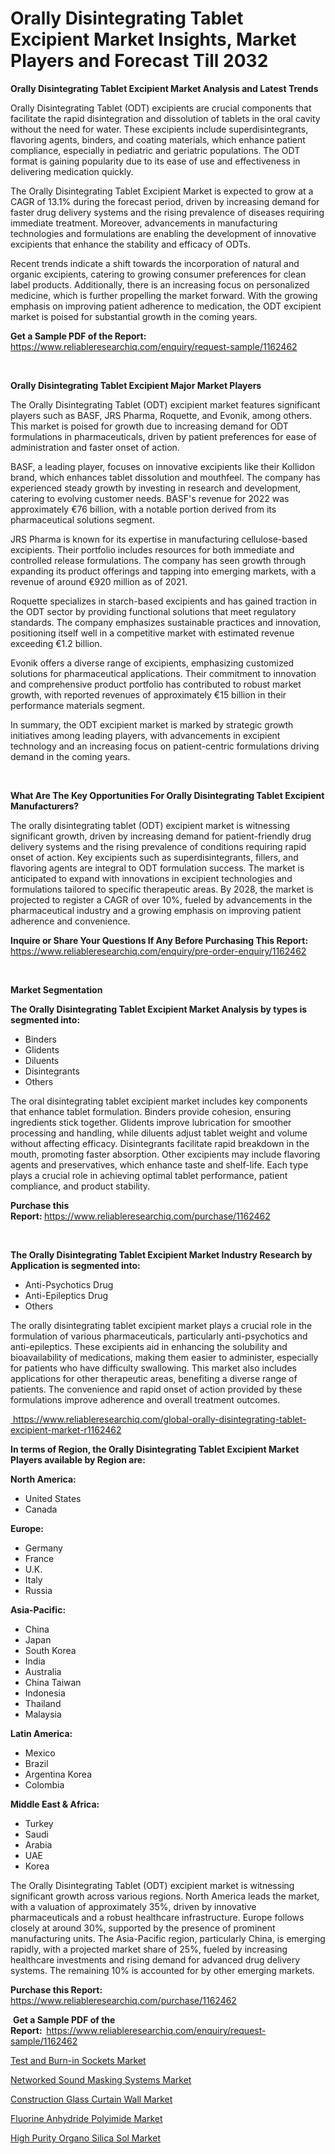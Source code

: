 <p><h1>Orally Disintegrating Tablet Excipient Market Insights, Market Players and Forecast Till 2032</h1></p><p><strong>Orally Disintegrating Tablet Excipient Market Analysis and Latest Trends</strong></p>
<p><p>Orally Disintegrating Tablet (ODT) excipients are crucial components that facilitate the rapid disintegration and dissolution of tablets in the oral cavity without the need for water. These excipients include superdisintegrants, flavoring agents, binders, and coating materials, which enhance patient compliance, especially in pediatric and geriatric populations. The ODT format is gaining popularity due to its ease of use and effectiveness in delivering medication quickly.</p><p>The Orally Disintegrating Tablet Excipient Market is expected to grow at a CAGR of 13.1% during the forecast period, driven by increasing demand for faster drug delivery systems and the rising prevalence of diseases requiring immediate treatment. Moreover, advancements in manufacturing technologies and formulations are enabling the development of innovative excipients that enhance the stability and efficacy of ODTs. </p><p>Recent trends indicate a shift towards the incorporation of natural and organic excipients, catering to growing consumer preferences for clean label products. Additionally, there is an increasing focus on personalized medicine, which is further propelling the market forward. With the growing emphasis on improving patient adherence to medication, the ODT excipient market is poised for substantial growth in the coming years.</p></p>
<p><strong>Get a Sample PDF of the Report:&nbsp;</strong> <a href="https://www.reliableresearchiq.com/enquiry/request-sample/1162462?utm_campaign=1102&utm_medium=2&utm_source=Github&utm_content=ia&utm_term=24032025&utm_id=orally-disintegrating-tablet-excipient">https://www.reliableresearchiq.com/enquiry/request-sample/1162462</a></p>
<p>&nbsp;</p>
<p><strong>Orally Disintegrating Tablet Excipient Major Market Players</strong></p>
<p><p>The Orally Disintegrating Tablet (ODT) excipient market features significant players such as BASF, JRS Pharma, Roquette, and Evonik, among others. This market is poised for growth due to increasing demand for ODT formulations in pharmaceuticals, driven by patient preferences for ease of administration and faster onset of action.</p><p>BASF, a leading player, focuses on innovative excipients like their Kollidon brand, which enhances tablet dissolution and mouthfeel. The company has experienced steady growth by investing in research and development, catering to evolving customer needs. BASF's revenue for 2022 was approximately €76 billion, with a notable portion derived from its pharmaceutical solutions segment.</p><p>JRS Pharma is known for its expertise in manufacturing cellulose-based excipients. Their portfolio includes resources for both immediate and controlled release formulations. The company has seen growth through expanding its product offerings and tapping into emerging markets, with a revenue of around €920 million as of 2021.</p><p>Roquette specializes in starch-based excipients and has gained traction in the ODT sector by providing functional solutions that meet regulatory standards. The company emphasizes sustainable practices and innovation, positioning itself well in a competitive market with estimated revenue exceeding €1.2 billion.</p><p>Evonik offers a diverse range of excipients, emphasizing customized solutions for pharmaceutical applications. Their commitment to innovation and comprehensive product portfolio has contributed to robust market growth, with reported revenues of approximately €15 billion in their performance materials segment.</p><p>In summary, the ODT excipient market is marked by strategic growth initiatives among leading players, with advancements in excipient technology and an increasing focus on patient-centric formulations driving demand in the coming years.</p></p>
<p>&nbsp;</p>
<p><strong>What Are The Key Opportunities For Orally Disintegrating Tablet Excipient Manufacturers?</strong></p>
<p><p>The orally disintegrating tablet (ODT) excipient market is witnessing significant growth, driven by increasing demand for patient-friendly drug delivery systems and the rising prevalence of conditions requiring rapid onset of action. Key excipients such as superdisintegrants, fillers, and flavoring agents are integral to ODT formulation success. The market is anticipated to expand with innovations in excipient technologies and formulations tailored to specific therapeutic areas. By 2028, the market is projected to register a CAGR of over 10%, fueled by advancements in the pharmaceutical industry and a growing emphasis on improving patient adherence and convenience.</p></p>
<p><strong>Inquire or Share Your Questions If Any Before Purchasing This Report:</strong> <a href="https://www.reliableresearchiq.com/enquiry/pre-order-enquiry/1162462?utm_campaign=1102&utm_medium=2&utm_source=Github&utm_content=ia&utm_term=24032025&utm_id=orally-disintegrating-tablet-excipient">https://www.reliableresearchiq.com/enquiry/pre-order-enquiry/1162462</a></p>
<p>&nbsp;</p>
<p><strong>Market Segmentation</strong></p>
<p><strong>The Orally Disintegrating Tablet Excipient Market Analysis by types is segmented into:</strong></p>
<p><ul><li>Binders</li><li>Glidents</li><li>Diluents</li><li>Disintegrants</li><li>Others</li></ul></p>
<p><p>The oral disintegrating tablet excipient market includes key components that enhance tablet formulation. Binders provide cohesion, ensuring ingredients stick together. Glidents improve lubrication for smoother processing and handling, while diluents adjust tablet weight and volume without affecting efficacy. Disintegrants facilitate rapid breakdown in the mouth, promoting faster absorption. Other excipients may include flavoring agents and preservatives, which enhance taste and shelf-life. Each type plays a crucial role in achieving optimal tablet performance, patient compliance, and product stability.</p></p>
<p><strong>Purchase this Report:&nbsp;</strong><a href="https://www.reliableresearchiq.com/purchase/1162462?utm_campaign=1102&utm_medium=2&utm_source=Github&utm_content=ia&utm_term=24032025&utm_id=orally-disintegrating-tablet-excipient">https://www.reliableresearchiq.com/purchase/1162462</a></p>
<p>&nbsp;</p>
<p><strong>The Orally Disintegrating Tablet Excipient Market Industry Research by Application is segmented into:</strong></p>
<p><ul><li>Anti-Psychotics Drug</li><li>Anti-Epileptics Drug</li><li>Others</li></ul></p>
<p><p>The orally disintegrating tablet excipient market plays a crucial role in the formulation of various pharmaceuticals, particularly anti-psychotics and anti-epileptics. These excipients aid in enhancing the solubility and bioavailability of medications, making them easier to administer, especially for patients who have difficulty swallowing. This market also includes applications for other therapeutic areas, benefiting a diverse range of patients. The convenience and rapid onset of action provided by these formulations improve adherence and overall treatment outcomes.</p></p>
<p><a href="https://www.reliableresearchiq.com/global-orally-disintegrating-tablet-excipient-market-r1162462?utm_campaign=1102&utm_medium=2&utm_source=Github&utm_content=ia&utm_term=24032025&utm_id=orally-disintegrating-tablet-excipient">&nbsp;https://www.reliableresearchiq.com/global-orally-disintegrating-tablet-excipient-market-r1162462</a></p>
<p><strong>In terms of Region, the Orally Disintegrating Tablet Excipient Market Players available by Region are:</strong></p>
<p>
    <p> <strong> North America: </strong>
        <ul>
            <li>United States</li>
            <li>Canada</li>
        </ul>
        </p> 
    <p> <strong> Europe: </strong>
        <ul>
            <li>Germany</li>
            <li>France</li>
            <li>U.K.</li>
            <li>Italy</li>
            <li>Russia</li>
        </ul>
        </p> 
    <p> <strong> Asia-Pacific: </strong>
        <ul>
            <li>China</li>
            <li>Japan</li>
            <li>South Korea</li>
            <li>India</li>
            <li>Australia</li>
            <li>China Taiwan</li>
            <li>Indonesia</li>
            <li>Thailand</li>
            <li>Malaysia</li>
        </ul>
        </p> 
    <p> <strong> Latin America: </strong>
        <ul>
            <li>Mexico</li>
            <li>Brazil</li>
            <li>Argentina Korea</li>
            <li>Colombia</li>
        </ul>
        </p> 
    <p> <strong> Middle East & Africa: </strong>
        <ul>
            <li>Turkey</li>
            <li>Saudi</li>
            <li>Arabia</li>
            <li>UAE</li>
            <li>Korea</li>
        </ul>
    </p>
    </p>
<p><p>The Orally Disintegrating Tablet (ODT) excipient market is witnessing significant growth across various regions. North America leads the market, with a valuation of approximately 35%, driven by innovative pharmaceuticals and a robust healthcare infrastructure. Europe follows closely at around 30%, supported by the presence of prominent manufacturing units. The Asia-Pacific region, particularly China, is emerging rapidly, with a projected market share of 25%, fueled by increasing healthcare investments and rising demand for advanced drug delivery systems. The remaining 10% is accounted for by other emerging markets.</p></p>
<p><strong>Purchase this Report: </strong><a href="https://www.reliableresearchiq.com/purchase/1162462?utm_campaign=1102&utm_medium=2&utm_source=Github&utm_content=ia&utm_term=24032025&utm_id=orally-disintegrating-tablet-excipient">https://www.reliableresearchiq.com/purchase/1162462</a></p>
<p>&nbsp;<strong>Get a Sample PDF of the Report:&nbsp;&nbsp;</strong><a href="https://www.reliableresearchiq.com/enquiry/request-sample/1162462?utm_campaign=1102&utm_medium=2&utm_source=Github&utm_content=ia&utm_term=24032025&utm_id=orally-disintegrating-tablet-excipient">https://www.reliableresearchiq.com/enquiry/request-sample/1162462</a></p>
<p><strong></strong></p>
<p><p><a href="https://github.com/shiahbuyerin/Market-Research-Report-List-1/blob/main/test-and-burn-in-sockets-market.md?utm_campaign=1102&utm_medium=2&utm_source=Github&utm_content=ia&utm_term=24032025&utm_id=orally-disintegrating-tablet-excipient">Test and Burn-in Sockets Market</a></p><p><a href="https://github.com/sacmatidora/Market-Research-Report-List-1/blob/main/networked-sound-masking-systems-market.md?utm_campaign=1102&utm_medium=2&utm_source=Github&utm_content=ia&utm_term=24032025&utm_id=orally-disintegrating-tablet-excipient">Networked Sound Masking Systems Market</a></p><p><a href="https://github.com/yaldotiedegq/Market-Research-Report-List-1/blob/main/construction-glass-curtain-wall-market.md?utm_campaign=1102&utm_medium=2&utm_source=Github&utm_content=ia&utm_term=24032025&utm_id=orally-disintegrating-tablet-excipient">Construction Glass Curtain Wall Market</a></p><p><a href="https://github.com/airitaursela/Market-Research-Report-List-1/blob/main/fluorine-anhydride-polyimide-market.md?utm_campaign=1102&utm_medium=2&utm_source=Github&utm_content=ia&utm_term=24032025&utm_id=orally-disintegrating-tablet-excipient">Fluorine Anhydride Polyimide Market</a></p><p><a href="https://github.com/zalubakoraka/Market-Research-Report-List-1/blob/main/high-purity-organo-silica-sol-market.md?utm_campaign=1102&utm_medium=2&utm_source=Github&utm_content=ia&utm_term=24032025&utm_id=orally-disintegrating-tablet-excipient">High Purity Organo Silica Sol Market</a></p></p>